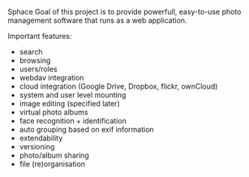 Sphace
Goal of this project is to provide powerfull, easy-to-use photo management software that runs as a web application.

Important features:
- search
- browsing
- users/roles
- webdav integration
- cloud integration (Google Drive, Dropbox, flickr, ownCloud)
- system and user level mounting
- image editing (specified later)
- virtual photo albums
- face recognition + identification
- auto grouping based on exif information
- extendability
- versioning
- photo/album sharing
- file (re)organisation